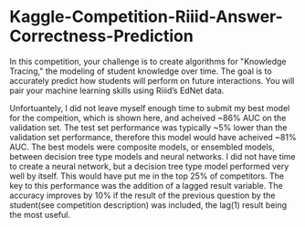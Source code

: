 # Kaggle-Competition-Riiid-Answer-Correctness-Prediction
In this competition, your challenge is to create algorithms for "Knowledge Tracing," the modeling of student knowledge over time. The goal is to accurately predict how students will perform on future interactions. You will pair your machine learning skills using Riiid’s EdNet data. 

Unfortuantely, I did not leave myself enough time to submit my best model for the compeition, which is shown here, and acheived ~86% AUC on the validation set.
The test set performance was typically ~5% lower than the validation set performance, therefore this model would have acheived ~81% AUC. The best models were composite
models, or ensembled models, between decision tree type models and neural networks. I did  not have time to create a neural network, but a decision tree type model performed very well by itself.
This would have put me in the top 25% of competitors. The key to this performance was the addition of a lagged result variable. The accuracy improves by 10%
if the result of the previous question by the student(see competition description) was included, the lag(1) result being the most useful. 

